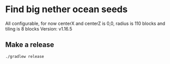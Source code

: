 # Find big nether ocean seeds

All configurable, for now centerX and centerZ is 0,0, radius is 110 blocks and tiling is 8 blocks
Version: v1.16.5

## Make a release
`./gradlew release`
